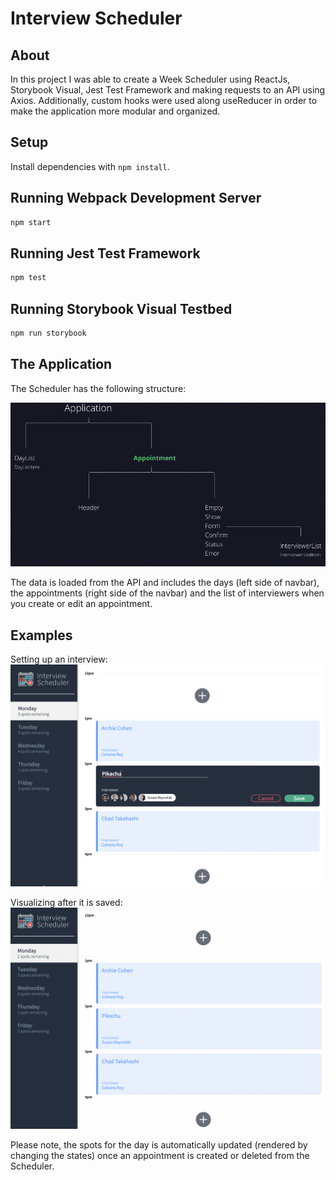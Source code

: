 # Interview Scheduler

## About

In this project I was able to create a Week Scheduler using ReactJs, Storybook Visual, Jest Test Framework and making requests to an API using Axios. Additionally, custom hooks were used along useReducer in order to make the application more modular and organized.

## Setup

Install dependencies with `npm install`.

## Running Webpack Development Server

```sh
npm start
```

## Running Jest Test Framework

```sh
npm test
```

## Running Storybook Visual Testbed

```sh
npm run storybook
```

## The Application

The Scheduler has the following structure:

![first img](images/app_map.png)

The data is loaded from the API and includes the days (left side of navbar), the appointments (right side of the navbar) and the list of interviewers when you create or edit an appointment.

## Examples

Setting up an interview:
![pikachu1](images/pikachu1.png)

Visualizing after it is saved:
![pikachu2](images/pikachu2.png)


Please note, the spots for the day is automatically updated (rendered by changing the states) once an appointment is created or deleted from the Scheduler.